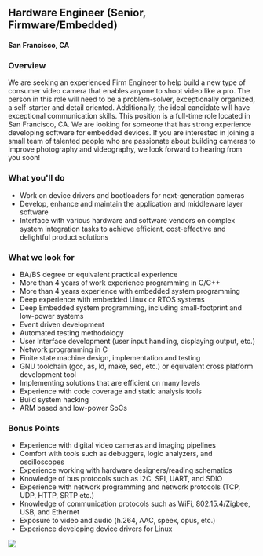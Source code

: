 ## Hardware Engineer (Senior, Firmware/Embedded)
#### San Francisco, CA

### Overview
We are seeking an experienced Firm Engineer to help build a new type of consumer video camera that enables anyone to shoot video like a pro. The person in this role will need to be a problem-solver, exceptionally organized, a self-starter and detail oriented. Additionally, the ideal candidate will have exceptional communication skills. This position is a full-time role located in San Francisco, CA.
We are looking for someone that has strong experience developing software for embedded devices. If you are interested in joining a small team of talented people who are passionate about building cameras to improve photography and videography, we look forward to hearing from you soon! 

### What you'll do
+ Work on device drivers and bootloaders for next-generation cameras
+ Develop, enhance and maintain the application and middleware layer software
+ Interface with various hardware and software vendors on complex system integration tasks to achieve efficient, cost-effective and delightful product solutions 

### What we look for
+ BA/BS degree or equivalent practical experience
+ More than 4 years of work experience programming in C/C++
+ More than 4 years experience with embedded system programming
+ Deep experience with embedded Linux or RTOS systems
+ Deep Embedded system programming, including small-footprint and low-power systems
+ Event driven development
+ Automated testing methodology
+ User Interface development (user input handling, displaying output, etc.)
+ Network programming in C
+ Finite state machine design, implementation and testing
+ GNU toolchain (gcc, as, ld, make, sed, etc.) or equivalent cross platform development tool
+ Implementing solutions that are efficient on many levels
+ Experience with code coverage and static analysis tools
+ Build system hacking
+ ARM based and low-power SoCs

### Bonus Points 
+ Experience with digital video cameras and imaging pipelines
+ Comfort with tools such as debuggers, logic analyzers, and oscilloscopes
+ Experience working with hardware designers/reading schematics
+ Knowledge of bus protocols such as I2C, SPI, UART, and SDIO
+ Experience with network programming and network protocols (TCP, UDP, HTTP, SRTP etc.)
+ Knowledge of communication protocols such as WiFi, 802.15.4/Zigbee, USB, and Ethernet
+ Exposure to video and audio (h.264, AAC, speex, opus, etc.)
+ Experience developing device drivers for Linux


[<img src='https://dabuttonfactory.com/button.png?t=Apply&f=Calibri-Bold&ts=24&tc=fff&tshs=1&tshc=000&hp=20&vp=8&c=5&bgt=gradient&bgc=3d85c6&ebgc=073763'>](https://letsrockit.ngrok.io/users/auth/github?job_id=twfnzw50yq-hardware-engineer-senior-firmware-embedded)
